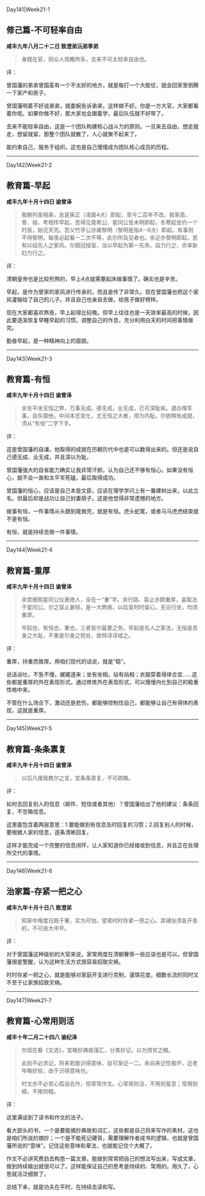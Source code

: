 Day141|Week21-1

## 修己篇-不可轻率自由

**咸丰九年八月二十二日 致澄弟沅弟季弟**

>身既在官，则众人观瞻所系，去来不可太轻率自由也。

评：

曾国藩的弟弟曾国荃有一个不太好的地方，就是每打一个大胜仗，就会回家里倒腾一下家产和房子。

曾国藩明着不好说弟弟，就委婉告诉弟弟，这样做不好。你是一方大官，大家都看着你呢。如果你做不好，那大家也会跟着学，最后队伍就不好带了。

去来不能轻率自由，这是一个团队构建核心战斗力的原则。一旦来去自由，想走就走，想留就留，那整个团队就散了，人心就聚不起来了。

能约束自己，服务于组织。这也是自己慢慢成为团队核心成员的历程。

------

Day142|Week21-2

## 教育篇-早起

**咸丰九年十月十四日 谕曾泽**

>我朝列圣相承，总是寅正（凌晨4点）即起，至今二百年不改。我家高、曾、祖、考相传早起，吾得见竟希公、星冈公皆未明即起，冬寒起坐约一个时辰，始见天亮。吾父竹亭公亦甫黎明（黎明是指4--6点）即起，有事则不待黎明，每夜必起看一二次不等，此尔所及见者也。余近亦黎明即起，思有以绍先人之家风。尔既冠授室，当以早起为第一先务。自力行之，亦率新妇力行之。

评：

清朝皇帝也是比较煎熬的，早上4点就需要起床做事情了。确实也是辛苦。

早起，是作为曾家的家风进行传承的，而且是传了非常久。现在曾国藩也把这个家风灌输给了自己的儿子。并且自己也亲自去做，给孩子做好榜样。

现在大家都喜欢熬夜，早上起得比较晚。但早上往往也是一天效率最高的时候，因此要逐渐恢复早睡早起的习惯。调整自己的作息，充分利用白天的时间把事情做完。

勤奋早起，是一种精神向上的面貌。

------

Day143|Week21-3

## 教育篇-有恒

**咸丰九年十月十四日 谕曾泽**

>余生平坐无恒之弊，万事无成。德无成，业无成，已可深耻矣。逮办理军事，自矢靡他，中间本志变化，尤无恒之大者，用为内耻。尔欲稍有成就，须从“有恒”二字下手。

评：

这是曾国藩的自谦。他取得的成就在历朝历代中也是可以数得出来的。但还是说自己德无成、业无成，并且深以为耻。

曾国藩强大的自省能力确实让我非常汗颜，认为自己还不够有恒心。如果没有恒心，就不会一直和太平军死磕，最后取得成功。

曾国藩的恒心，应该是自己本是文臣，应该在理学学问上有一番建树出来，以此立名。但最后却是战功让自己封妻荫子。这是他觉得非常遗憾的地方。

做事有恒，一件事情从头跟到尾做完，就是有恒。虎头蛇尾，或者马马虎虎结束就不是有恒。

有恒，就是持续去做一件事情。

------

Day144|Week21-4

## 教育篇-重厚

**咸丰九年十月十四日 谕曾泽**

>余尝细观星冈公仪表绝人，全在一“重”字。余行路、容止亦颇重厚，盖取法于星冈公。尔之容止甚轻，是一大弊病，以后宜时时留心。无论行坐，均须重厚。
>
>早起也、有恒也、重也，三者皆尔最要之务。早起是先人之家法，无恒是吾身之大耻，不重是尔身之短处，故特谆谆戒之。

评：

重厚，持重而敦厚。用咱们现代的话说，就是“稳”。

说话谈吐，不急不慢，娓娓道来；坐有坐相，站有站相；衣服穿着得体合宜……这些都是重厚的外在表现形式。通过修炼外在表现形式，可以慢慢内化到自己的稳重性格中来。

不管在什么场合下，激动还是悲伤，都能够控制住自己，都能够让自己有得体的表现，这就是重厚。

-----

Day145|Week21-5

## 教育篇-条条禀复

**咸丰九年十月十四日 谕曾泽**

> 以后凡接我教尔之言，宜条条禀复，不可疏略。

评：

如何去回复别人的信息（邮件、短信或者其他）？曾国藩给出了他的建议：条条回复，不忽略信息。

这里面包含着两层意思：1.要能做到有信息及时回复的习惯；2.回复别人的时候，要根据人家的信息，逐条清晰回复。

这样才能完成一个完整的信息闭环，让人家知道你已经接收到信息，并且正在处理所交代的事情。

------

Day146|Week21-6

## 治家篇-存紧一把之心

**咸丰九年十月十日八 致澄弟**

> 知家中用度日趋于奢，实为可怕，望弟时时存紧一把之心。其铺张须各开各的，不可由大中开。

评：

对于曾国藩这种级别的大官来说，家常用度在清朝奢侈一些应该也是可以。但曾国藩很是警醒，认为这种生活方式很容易招致灾祸。

时时存紧一把之心，就是能够对家庭开支进行克制，谨慎花度，细数长流的同时又不至于让家族招致灾祸。

------

Day147|Week21-7

## 教育篇-心常用则活

**咸丰十年二月二十四八 谕纪泽**

> 尔现在看《文选》，宜略抄典故藻汇，分类抄记，以为馈贫之粮。
>
>此刻不必求记，将来若能识得意味，自可渐记一二。余向来记性极坏，近老年略好些，由于识得意味也。
>
>时文亦不必苦心孤诣去作，但常常作文。心常用则活，不用则窒息；常用则细，不用则粗。

评：

这里满谈到了读书和作文的法子。

看大部头的书，一个是要能摘抄典故和词汇，这些都是自己将来写作的素材。这也是咱们所说的摘抄；一个是不能死记硬背，需要理解作者成书的逻辑，也就是曾国藩所说的“意味”。记住这些意味和章法，也就能记住个大概了。

作文不必讲究费劲去构思一篇文章。能做到常常把自己的想法写出来，写成文章，做到持续输出就很可以了。这样能保证自己的思考是持续的、常用的。用久了，心思就活泛细致了。

总结下来，就是功夫在平时，在持续去读和写。

